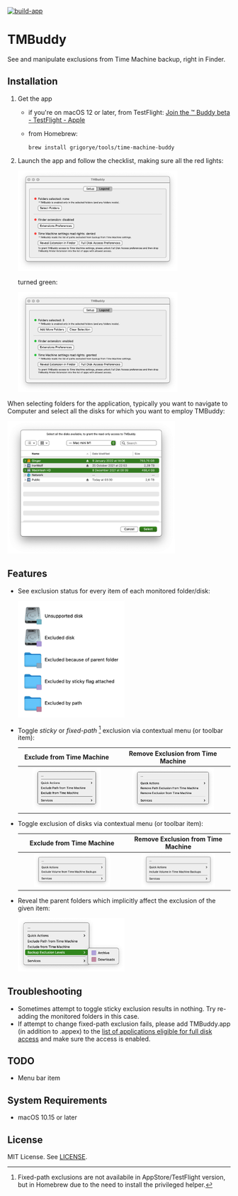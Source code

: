 [![build-app](https://github.com/grigorye/TMBuddy/actions/workflows/build-app.yml/badge.svg)](https://github.com/grigorye/TMBuddy/actions/workflows/build-app.yml)

# TMBuddy

See and manipulate exclusions from Time Machine backup, right in Finder.

## Installation

1. Get the app
   
   - if you're on macOS 12 or later, from TestFlight:
     [Join the ™ Buddy beta - TestFlight - Apple](https://testflight.apple.com/join/gQCBR8p7)
   
   - from Homebrew:
     
     ```
     brew install grigorye/tools/time-machine-buddy
     ```

2. Launch the app and follow the checklist, making sure all the red lights:
   
   <img src="Targets/TMBuddy/Sources/Content/Standalone/MainWindow+Snapshots/test.allRed.png" alt="Checklist-Red.png" width=75% style="zoom:50%;" />
   
   turned green:
   
   <img src="Targets/TMBuddy/Sources/Content/Standalone/MainWindow+Snapshots/test.allGreen.png" alt="Checklist-Green.png" width=75% style="zoom:50%;" />

When selecting folders for the application, typically you want to navigate to Computer and select all the disks for which you want to employ TMBuddy:

<img src=".Images/Disk-Selection.png" width=75% style="zoom:50%;" />

## Features

- See exclusion status for every item of each monitored folder/disk:
  
  <img src="./Targets/TMBuddy/Sources/Legend/LegendView+Snapshots/test.1.png" alt="test.1" width=50% style="zoom:50%;" />
  
- Toggle *sticky* or *fixed-path* [^*] exclusion via contextual menu (or toolbar item):
  
  |                  Exclude from Time Machine                   |              Remove Exclusion from Time Machine              |
  | :----------------------------------------------------------: | :----------------------------------------------------------: |
  | <img src="Targets/TMBuddy/Sources/Content/Standalone/Menu+Snapshots/testPathExclusion.adding.png" alt="testPathExclusion.adding" width=75% style="zoom:50%;" /> | <img src="Targets/TMBuddy/Sources/Content/Standalone/Menu+Snapshots/testPathExclusion.removal.png" alt="testPathExclusion.removal" width=75% style="zoom:50%;" /> |
  
  [^*]: Fixed-path exclusions are not availabile in AppStore/TestFlight version, but in Homebrew due to the need to install the privileged helper.
  
- Toggle exclusion of disks via contextual menu (or toolbar item):
  
  |                  Exclude from Time Machine                   |              Remove Exclusion from Time Machine              |
  | :----------------------------------------------------------: | :----------------------------------------------------------: |
  | <img src="Targets/TMBuddy/Sources/Content/Standalone/Menu+Snapshots/testVolumeExclusion.adding.png" alt="testVolumeExclusion.adding" width=75% style="zoom:50%;" /> | <img src="Targets/TMBuddy/Sources/Content/Standalone/Menu+Snapshots/testVolumeExclusion.removal.png" alt="testVolumeExclusion.removal" width=75% style="zoom:50%;" /> |
  
- Reveal the parent folders which implicitly affect the exclusion of the given item:
  
  <img src="Targets/TMBuddy/Sources/Content/Standalone/Menu+Snapshots/testRevealParentExclusion.1.png" alt="testRevealParentExclusion.1" width=50% style="zoom:50%;" />

## Troubleshooting

- Sometimes attempt to toggle sticky exclusion results in nothing. Try re-adding the monitored folders in this case.
- If attempt to change fixed-path exclusion fails, please add TMBuddy.app (in addition to .appex) to the [list of applications eligible for full disk access](x-apple.systempreferences:com.apple.preference.security?Privacy_AllFiles) and make sure the access is enabled.

## TODO

- Menu bar item

## System Requirements

- macOS 10.15 or later

## License

MIT License. See [LICENSE](LICENSE).
